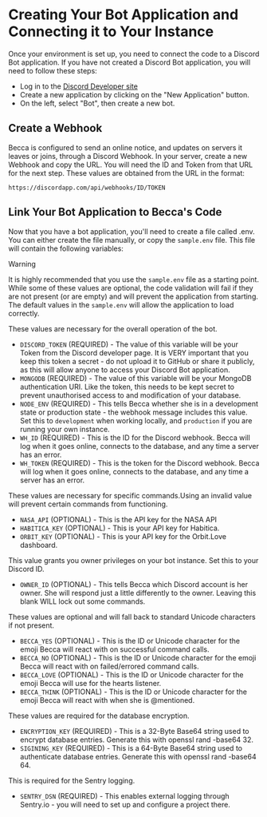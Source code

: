 # Creating Your Bot Application and Connecting it to Your Instance

Once your environment is set up, you need to connect the code to a Discord Bot application. If you have not created a Discord Bot application, you will need to follow these steps:

- Log in to the [Discord Developer site](https://discord.com/developers)
- Create a new application by clicking on the "New Application" button.
- On the left, select "Bot", then create a new bot.

## Create a Webhook

Becca is configured to send an online notice, and updates on servers it leaves or joins, through a Discord Webhook. In your server, create a new Webhook and copy the URL. You will need the ID and Token from that URL for the next step. These values are obtained from the URL in the format:

`https://discordapp.com/api/webhooks/ID/TOKEN`

## Link Your Bot Application to Becca's Code

Now that you have a bot application, you'll need to create a file called .env. You can either create the file manually, or copy the `sample.env` file. This file will contain the following variables:

> [!WARNING]
> It is highly recommended that you use the `sample.env` file as a starting point. While some of these values are optional, the code validation will fail if they are not present (or are empty) and will prevent the application from starting. The default values in the `sample.env` will allow the application to load correctly.

These values are necessary for the overall operation of the bot.

- `DISCORD_TOKEN` (REQUIRED) - The value of this variable will be your Token from the Discord developer page. It is VERY important that you keep this token a secret - do not upload it to GitHub or share it publicly, as this will allow anyone to access your Discord Bot application.
- `MONGODB` (REQUIRED) - The value of this variable will be your MongoDB authentication URI. Like the token, this needs to be kept secret to prevent unauthorised access to and modification of your database.
- `NODE_ENV` (REQUIRED) - This tells Becca whether she is in a development state or production state - the webhook message includes this value. Set this to `development` when working locally, and `production` if you are running your own instance.
- `WH_ID` (REQUIRED) - This is the ID for the Discord webhook. Becca will log when it goes online, connects to the database, and any time a server has an error.
- `WH_TOKEN` (REQUIRED) - This is the token for the Discord webhook. Becca will log when it goes online, connects to the database, and any time a server has an error.

These values are necessary for specific commands.Using an invalid value will prevent certain commands from functioning.

- `NASA_API` (OPTIONAL) - This is the API key for the NASA API
- `HABITICA_KEY` (OPTIONAL) - This is your API key for Habitica.
- `ORBIT_KEY` (OPTIONAL) - This is your API key for the Orbit.Love dashboard.

This value grants you owner privileges on your bot instance. Set this to your Discord ID.

- `OWNER_ID` (OPTIONAL) - This tells Becca which Discord account is her owner. She will respond just a little differently to the owner. Leaving this blank WILL lock out some commands.

These values are optional and will fall back to standard Unicode characters if not present.

- `BECCA_YES` (OPTIONAL) - This is the ID or Unicode character for the emoji Becca will react with on successful command calls.
- `BECCA_NO` (OPTIONAL) - This is the ID or Unicode character for the emoji Becca will react with on failed/errored command calls.
- `BECCA_LOVE` (OPTIONAL) - This is the ID or Unicode character for the emoji Becca will use for the hearts listener.
- `BECCA_THINK` (OPTIONAL) - This is the ID or Unicode character for the emoji Becca will react with when she is @mentioned.

These values are required for the database encryption.

- `ENCRYPTION_KEY` (REQUIRED) - This is a 32-Byte Base64 string used to encrypt database entries. Generate this with openssl rand -base64 32.
- `SIGINING_KEY` (REQUIRED) - This is a 64-Byte Base64 string used to authenticate database entries. Generate this with openssl rand -base64 64.

This is required for the Sentry logging.

- `SENTRY_DSN` (REQUIRED) - This enables external logging through Sentry.io - you will need to set up and configure a project there.
